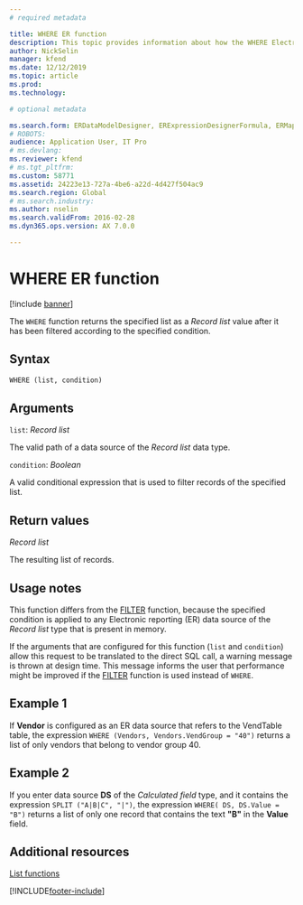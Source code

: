 ```yaml
---
# required metadata

title: WHERE ER function
description: This topic provides information about how the WHERE Electronic reporting (ER) function is used.
author: NickSelin
manager: kfend
ms.date: 12/12/2019
ms.topic: article
ms.prod: 
ms.technology: 

# optional metadata

ms.search.form: ERDataModelDesigner, ERExpressionDesignerFormula, ERMappedFormatDesigner, ERModelMappingDesigner
# ROBOTS: 
audience: Application User, IT Pro
# ms.devlang: 
ms.reviewer: kfend
# ms.tgt_pltfrm: 
ms.custom: 58771
ms.assetid: 24223e13-727a-4be6-a22d-4d427f504ac9
ms.search.region: Global
# ms.search.industry: 
ms.author: nselin
ms.search.validFrom: 2016-02-28
ms.dyn365.ops.version: AX 7.0.0

---
```


# WHERE ER function

[!include [banner](../includes/banner.md)]

The `WHERE` function returns the specified list as a *Record list* value after it has been filtered according to the specified condition.

## Syntax

```vb
WHERE (list, condition)
```

## Arguments

`list`: *Record list*

The valid path of a data source of the *Record list* data type.

`condition`: *Boolean*

A valid conditional expression that is used to filter records of the specified list.

## Return values

*Record list*

The resulting list of records.

## Usage notes

This function differs from the [FILTER](er-functions-list-filter.md) function, because the specified condition is applied to any Electronic reporting (ER) data source of the *Record list* type that is present in memory.

If the arguments that are configured for this function (`list` and `condition`) allow this request to be translated to the direct SQL call, a warning message is thrown at design time. This message informs the user that performance might be improved if the [FILTER](er-functions-list-filter.md) function is used instead of `WHERE`.

## Example 1

If **Vendor** is configured as an ER data source that refers to the VendTable table, the expression `WHERE (Vendors, Vendors.VendGroup = "40")` returns a list of only vendors that belong to vendor group 40.

## Example 2

If you enter data source **DS** of the *Calculated field* type, and it contains the expression `SPLIT ("A|B|C", "|")`, the expression `WHERE( DS, DS.Value = "B")` returns a list of only one record that contains the text **"B"** in the **Value** field.

## Additional resources

[List functions](er-functions-category-list.md)


[!INCLUDE[footer-include](../../../includes/footer-banner.md)]